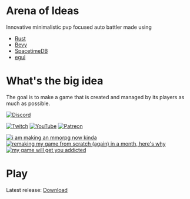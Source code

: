 
# Arena of Ideas

Innovative minimalistic pvp focused auto battler made using
- [Rust](https://www.rust-lang.org/)
- [Bevy](https://bevyengine.org/)
- [SpacetimeDB](https://spacetimedb.com/)
- [egui](https://www.egui.rs/)

# What's the big idea
The goal is to make a game that is created and managed by its players as much as possible.

[![Discord](https://img.shields.io/discord/1034174161679044660.svg?label=&logo=discord&logoColor=ffffff&color=7389D8&labelColor=6A7EC1)](https://discord.gg/AdjyRQKP)

[![Twitch](https://img.shields.io/badge/Twitch-%239146FF.svg?style=for-the-badge&logo=Twitch&logoColor=white)](https://www.twitch.tv/makscee)
[![YouTube](https://img.shields.io/badge/YouTube-%23FF0000.svg?style=for-the-badge&logo=YouTube&logoColor=white)](https://www.youtube.com/@makscee)
[![Patreon](https://img.shields.io/badge/Patreon-F96854?style=for-the-badge&logo=patreon&logoColor=white)](https://patreon.com/makscee)

<!-- BEGIN YOUTUBE-CARDS -->
[![i am making an mmorpg now kinda](https://ytcards.demolab.com/?id=ByKLhU2C6Q4&title=i+am+making+an+mmorpg+now+kinda&lang=en&timestamp=1735754211&background_color=%230d1117&title_color=%23ffffff&stats_color=%23dedede&max_title_lines=2&width=250&border_radius=5 "i am making an mmorpg now kinda")](https://www.youtube.com/watch?v=ByKLhU2C6Q4)
[![remaking my game from scratch (again) in a month, here's why](https://ytcards.demolab.com/?id=7B4luJawg5M&title=remaking+my+game+from+scratch+%28again%29+in+a+month%2C+here%27s+why&lang=en&timestamp=1733155032&background_color=%230d1117&title_color=%23ffffff&stats_color=%23dedede&max_title_lines=2&width=250&border_radius=5 "remaking my game from scratch (again) in a month, here's why")](https://www.youtube.com/watch?v=7B4luJawg5M)
[![my game will get you addicted](https://ytcards.demolab.com/?id=8Csqoueqw-g&title=my+game+will+get+you+addicted&lang=en&timestamp=1730129485&background_color=%230d1117&title_color=%23ffffff&stats_color=%23dedede&max_title_lines=2&width=250&border_radius=5 "my game will get you addicted")](https://www.youtube.com/watch?v=8Csqoueqw-g)
<!-- END YOUTUBE-CARDS -->

# Play
Latest release: [Download](https://github.com/makscee/arena-of-ideas/releases)
